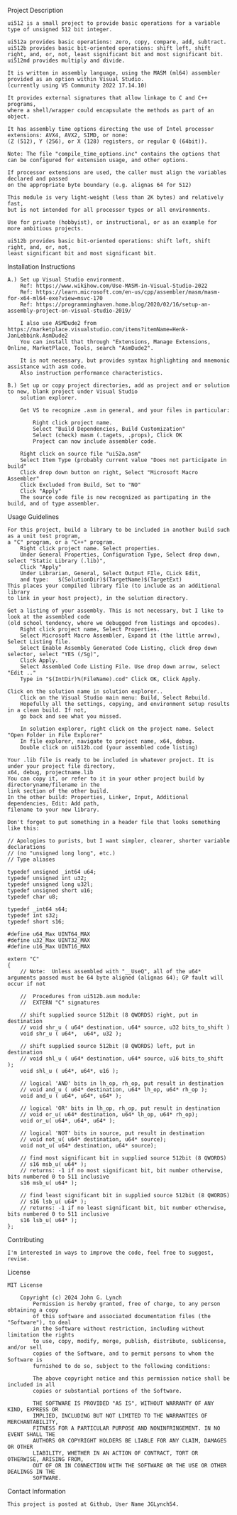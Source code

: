 Project Description

	ui512 is a small project to provide basic operations for a variable type of unsigned 512 bit integer.

	ui512a provides basic operations: zero, copy, compare, add, subtract.
	ui512b provides basic bit-oriented operations: shift left, shift right, and, or, not, least significant bit and most significant bit.
	ui512md provides multiply and divide.

	It is written in assembly language, using the MASM (ml64) assembler provided as an option within Visual Studio.
	(currently using VS Community 2022 17.14.10)

	It provides external signatures that allow linkage to C and C++ programs,
	where a shell/wrapper could encapsulate the methods as part of an object.

	It has assembly time options directing the use of Intel processor extensions: AVX4, AVX2, SIMD, or none:
	(Z (512), Y (256), or X (128) registers, or regular Q (64bit)).

	Note: The file "compile_time_options.inc" contains the options that can be configured for extension usage, and other options.

	If processor extensions are used, the caller must align the variables declared and passed
	on the appropriate byte boundary (e.g. alignas 64 for 512)

	This module is very light-weight (less than 2K bytes) and relatively fast,
	but is not intended for all processor types or all environments. 

	Use for private (hobbyist), or instructional, or as an example for more ambitious projects.

	ui512b provides basic bit-oriented operations: shift left, shift right, and, or, not,
    least significant bit and most significant bit.

Installation Instructions

    A.) Set up Visual Studio environment.
		Ref: https://www.wikihow.com/Use-MASM-in-Visual-Studio-2022
		Ref: https://learn.microsoft.com/en-us/cpp/assembler/masm/masm-for-x64-ml64-exe?view=msvc-170
		Ref: https://programminghaven.home.blog/2020/02/16/setup-an-assembly-project-on-visual-studio-2019/

		I also use ASMDude2 from https://marketplace.visualstudio.com/items?itemName=Henk-JanLebbink.AsmDude2
		You can install that through "Extensions, Manage Extensions, Online, MarketPlace, Tools, search "AsmDude2".

		It is not necessary, but provides syntax highlighting and mnemonic assistance with asm code.
		Also instruction performance characteristics.

	B.) Set up or copy project directories, add as project and or solution to new, blank project under Visual Studio
		solution explorer.

		Get VS to recognize .asm in general, and your files in particular:

			Right click project name.
			Select "Build Dependencies, Build Customization"
			Select (check) masm (.tagets, .props), Click OK
			Project can now include assembler code.

		Right click on source file "ui52a.asm"
		Select Item Type (probably current value "Does not participate in build"
		Click drop down button on right, Select "Microsoft Macro Assembler"
		Click Excluded from Build, Set to "NO"
		Click "Apply"
		The source code file is now recognized as partipating in the build, and of type assembler.

Usage Guidelines

    For this project, build a library to be included in another build such as a unit test program,
	a "C" program, or a "C++" program.
		Right click project name. Select properties.
		Under General Properties, Configuration Type, Select drop down, select "Static Library (.lib)",
		Click "Apply"
		Under Librarian, General, Select Output FIle, CLick Edit,
		and type:	$(SolutionDir)$(TargetName)$(TargetExt)
	This places your compiled library file (to include as an additional library
	to link in your host project), in the solution directory.

	Get a listing of your assembly. This is not necessary, but I like to look at the assembled code
	(old school tendency, where we debugged from listings and opcodes).
		Right click project name, Select Properties.
		Select Microsoft Macro Assembler, Expand it (the little arrow), Select Listing file.
		Select Enable Assembly Generated Code Listing, click drop down selector, select "YES (/Sg)",
		Click Apply.
		Select Assembled Code Listing File. Use drop down arrow, select "Edit .."
		Type in "$(IntDir)%(FileName).cod" Click OK, Click Apply.
		
	Click on the solution name in solution explorer..
		Click on the Visual Studio main menu: Build, Select Rebuild.
		Hopefully all the settings, copying, and environment setup results in a clean build. If not,
		go back and see what you missed.

		In solution explorer, right click on the project name. Select "Open Folder in File Explorer"
		In file explorer, navigate to project name, x64, debug.
		Double click on ui512b.cod (your assembled code listing)

	Your .lib file is ready to be included in whatever project. It is under your project file directory,
	x64, debug, projectname.lib
	You can copy it, or refer to it in your other project build by directoryname/filename in the 
	link section of the other build. 
	In the other build: Properties, Linker, Input, Additional dependencies, Edit: Add path,
	filename to your new library.

	Don't forget to put something in a header file that looks something like this:

	// Apologies to purists, but I want simpler, clearer, shorter variable declarations
	// (no "unsigned long long", etc.) 
	// Type aliases

	typedef unsigned _int64 u64;
	typedef unsigned int u32;
	typedef unsigned long u32l;
	typedef unsigned short u16;
	typedef char u8;

	typedef _int64 s64;
	typedef int s32;
	typedef short s16;

	#define u64_Max UINT64_MAX
	#define u32_Max UINT32_MAX
	#define u16_Max UINT16_MAX

	extern "C"
	{
		// Note:  Unless assembled with "__UseQ", all of the u64* arguments passed must be 64 byte aligned (alignas 64); GP fault will occur if not 

		//	Procedures from ui512b.asm module:
		//	EXTERN "C" signatures

		// shift supplied source 512bit (8 QWORDS) right, put in destination
		// void shr_u ( u64* destination, u64* source, u32 bits_to_shift )
		void shr_u ( u64*,  u64*, u32 );

		// shift supplied source 512bit (8 QWORDS) left, put in destination
	    // void shl_u ( u64* destination, u64* source, u16 bits_to_shift );
		void shl_u ( u64*, u64*, u16 );

		// logical 'AND' bits in lh_op, rh_op, put result in destination
		// void and_u ( u64* destination, u64* lh_op, u64* rh_op );
		void and_u ( u64*, u64*, u64* );

		// logical 'OR' bits in lh_op, rh_op, put result in destination
		// void or_u( u64* destination, u64* lh_op, u64* rh_op);
		void or_u( u64*, u64*, u64* );

		// logical 'NOT' bits in source, put result in destination
		// void not_u( u64* destination, u64* source);
		void not_u( u64* destination, u64* source);

		// find most significant bit in supplied source 512bit (8 QWORDS)
		// s16 msb_u( u64* );
		// returns: -1 if no most significant bit, bit number otherwise, bits numbered 0 to 511 inclusive
		s16 msb_u( u64* );

		// find least significant bit in supplied source 512bit (8 QWORDS)
		// s16 lsb_u( u64* );
		// returns: -1 if no least significant bit, bit number otherwise, bits numbered 0 to 511 inclusive
		s16 lsb_u( u64* );
	};

Contributing

    I'm interested in ways to improve the code, feel free to suggest, revise.


License

	MIT License

		Copyright (c) 2024 John G. Lynch
			Permission is hereby granted, free of charge, to any person obtaining a copy
			of this software and associated documentation files (the "Software"), to deal
			in the Software without restriction, including without limitation the rights
			to use, copy, modify, merge, publish, distribute, sublicense, and/or sell
			copies of the Software, and to permit persons to whom the Software is
			furnished to do so, subject to the following conditions:

			The above copyright notice and this permission notice shall be included in all
			copies or substantial portions of the Software.

			THE SOFTWARE IS PROVIDED "AS IS", WITHOUT WARRANTY OF ANY KIND, EXPRESS OR
			IMPLIED, INCLUDING BUT NOT LIMITED TO THE WARRANTIES OF MERCHANTABILITY,
			FITNESS FOR A PARTICULAR PURPOSE AND NONINFRINGEMENT. IN NO EVENT SHALL THE
			AUTHORS OR COPYRIGHT HOLDERS BE LIABLE FOR ANY CLAIM, DAMAGES OR OTHER
			LIABILITY, WHETHER IN AN ACTION OF CONTRACT, TORT OR OTHERWISE, ARISING FROM,
			OUT OF OR IN CONNECTION WITH THE SOFTWARE OR THE USE OR OTHER DEALINGS IN THE
			SOFTWARE.


Contact Information

    This project is posted at Github, User Name JGLynch54.
